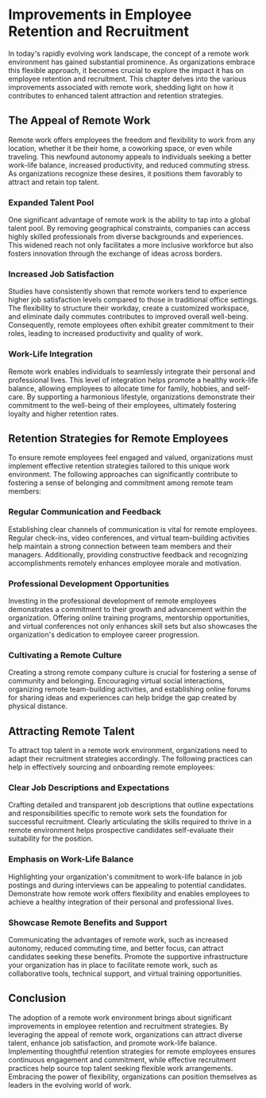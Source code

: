 Improvements in Employee Retention and Recruitment
===========================================================

In today's rapidly evolving work landscape, the concept of a remote work environment has gained substantial prominence. As organizations embrace this flexible approach, it becomes crucial to explore the impact it has on employee retention and recruitment. This chapter delves into the various improvements associated with remote work, shedding light on how it contributes to enhanced talent attraction and retention strategies.

The Appeal of Remote Work
-------------------------

Remote work offers employees the freedom and flexibility to work from any location, whether it be their home, a coworking space, or even while traveling. This newfound autonomy appeals to individuals seeking a better work-life balance, increased productivity, and reduced commuting stress. As organizations recognize these desires, it positions them favorably to attract and retain top talent.

### Expanded Talent Pool

One significant advantage of remote work is the ability to tap into a global talent pool. By removing geographical constraints, companies can access highly skilled professionals from diverse backgrounds and experiences. This widened reach not only facilitates a more inclusive workforce but also fosters innovation through the exchange of ideas across borders.

### Increased Job Satisfaction

Studies have consistently shown that remote workers tend to experience higher job satisfaction levels compared to those in traditional office settings. The flexibility to structure their workday, create a customized workspace, and eliminate daily commutes contributes to improved overall well-being. Consequently, remote employees often exhibit greater commitment to their roles, leading to increased productivity and quality of work.

### Work-Life Integration

Remote work enables individuals to seamlessly integrate their personal and professional lives. This level of integration helps promote a healthy work-life balance, allowing employees to allocate time for family, hobbies, and self-care. By supporting a harmonious lifestyle, organizations demonstrate their commitment to the well-being of their employees, ultimately fostering loyalty and higher retention rates.

Retention Strategies for Remote Employees
-----------------------------------------

To ensure remote employees feel engaged and valued, organizations must implement effective retention strategies tailored to this unique work environment. The following approaches can significantly contribute to fostering a sense of belonging and commitment among remote team members:

### Regular Communication and Feedback

Establishing clear channels of communication is vital for remote employees. Regular check-ins, video conferences, and virtual team-building activities help maintain a strong connection between team members and their managers. Additionally, providing constructive feedback and recognizing accomplishments remotely enhances employee morale and motivation.

### Professional Development Opportunities

Investing in the professional development of remote employees demonstrates a commitment to their growth and advancement within the organization. Offering online training programs, mentorship opportunities, and virtual conferences not only enhances skill sets but also showcases the organization's dedication to employee career progression.

### Cultivating a Remote Culture

Creating a strong remote company culture is crucial for fostering a sense of community and belonging. Encouraging virtual social interactions, organizing remote team-building activities, and establishing online forums for sharing ideas and experiences can help bridge the gap created by physical distance.

Attracting Remote Talent
------------------------

To attract top talent in a remote work environment, organizations need to adapt their recruitment strategies accordingly. The following practices can help in effectively sourcing and onboarding remote employees:

### Clear Job Descriptions and Expectations

Crafting detailed and transparent job descriptions that outline expectations and responsibilities specific to remote work sets the foundation for successful recruitment. Clearly articulating the skills required to thrive in a remote environment helps prospective candidates self-evaluate their suitability for the position.

### Emphasis on Work-Life Balance

Highlighting your organization's commitment to work-life balance in job postings and during interviews can be appealing to potential candidates. Demonstrate how remote work offers flexibility and enables employees to achieve a healthy integration of their personal and professional lives.

### Showcase Remote Benefits and Support

Communicating the advantages of remote work, such as increased autonomy, reduced commuting time, and better focus, can attract candidates seeking these benefits. Promote the supportive infrastructure your organization has in place to facilitate remote work, such as collaborative tools, technical support, and virtual training opportunities.

Conclusion
----------

The adoption of a remote work environment brings about significant improvements in employee retention and recruitment strategies. By leveraging the appeal of remote work, organizations can attract diverse talent, enhance job satisfaction, and promote work-life balance. Implementing thoughtful retention strategies for remote employees ensures continuous engagement and commitment, while effective recruitment practices help source top talent seeking flexible work arrangements. Embracing the power of flexibility, organizations can position themselves as leaders in the evolving world of work.
